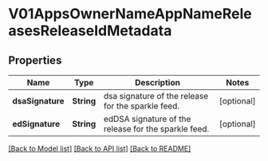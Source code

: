 # V01AppsOwnerNameAppNameReleasesReleaseIdMetadata

## Properties
Name | Type | Description | Notes
------------ | ------------- | ------------- | -------------
**dsaSignature** | **String** | dsa signature of the release for the sparkle feed. | [optional] 
**edSignature** | **String** | edDSA signature of the release for the sparkle feed. | [optional] 

[[Back to Model list]](../README.md#documentation-for-models) [[Back to API list]](../README.md#documentation-for-api-endpoints) [[Back to README]](../README.md)


